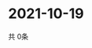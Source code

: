 # 2021-10-19
  共 0条

  <!-- BEGIN -->
  <!-- 最后更新时间Tue Oct 19 2021 08:05:49 GMT+0000 (Coordinated Universal Time) -->
  
  <!-- END -->
  
  